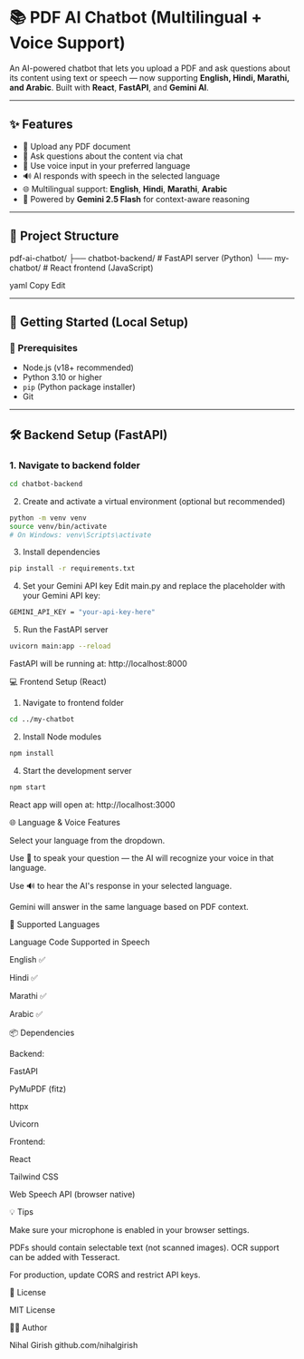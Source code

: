 # 📚 PDF AI Chatbot (Multilingual + Voice Support)

An AI-powered chatbot that lets you upload a PDF and ask questions about its content using text or speech — now supporting **English, Hindi, Marathi, and Arabic**. Built with **React**, **FastAPI**, and **Gemini AI**.

---

## ✨ Features

- 📄 Upload any PDF document
- 💬 Ask questions about the content via chat
- 🎤 Use voice input in your preferred language
- 🔊 AI responds with speech in the selected language
- 🌐 Multilingual support: **English**, **Hindi**, **Marathi**, **Arabic**
- 🧠 Powered by **Gemini 2.5 Flash** for context-aware reasoning

---

## 📁 Project Structure

pdf-ai-chatbot/
├── chatbot-backend/ # FastAPI server (Python)
└── my-chatbot/ # React frontend (JavaScript)

yaml
Copy
Edit

---

## 🚀 Getting Started (Local Setup)

### 🧱 Prerequisites

- Node.js (v18+ recommended)
- Python 3.10 or higher
- `pip` (Python package installer)
- Git

---

## 🛠️ Backend Setup (FastAPI)

### 1. Navigate to backend folder

```bash
cd chatbot-backend
```
2. Create and activate a virtual environment (optional but recommended)
```bash
python -m venv venv
source venv/bin/activate
# On Windows: venv\Scripts\activate
```
3. Install dependencies
```bash
pip install -r requirements.txt
```
4. Set your Gemini API key
Edit main.py and replace the placeholder with your Gemini API key:
```bash
GEMINI_API_KEY = "your-api-key-here"
```
5. Run the FastAPI server
```bash
uvicorn main:app --reload
```
FastAPI will be running at: http://localhost:8000

💻 Frontend Setup (React)
1. Navigate to frontend folder
```bash
cd ../my-chatbot
```
2. Install Node modules
```bash
npm install
```
4. Start the development server
```bash
npm start
```
React app will open at: http://localhost:3000

🌐 Language & Voice Features

Select your language from the dropdown.

Use 🎤 to speak your question — the AI will recognize your voice in that language.

Use 🔊 to hear the AI's response in your selected language.

Gemini will answer in the same language based on PDF context.

🧪 Supported Languages

Language	Code	Supported in Speech

English	✅

Hindi	✅

Marathi ✅

Arabic ✅


📦 Dependencies

Backend:

FastAPI

PyMuPDF (fitz)

httpx

Uvicorn

Frontend:

React

Tailwind CSS

Web Speech API (browser native)


💡 Tips

Make sure your microphone is enabled in your browser settings.

PDFs should contain selectable text (not scanned images). OCR support can be added with Tesseract.

For production, update CORS and restrict API keys.


📃 License

MIT License

🧑‍💻 Author

Nihal Girish
github.com/nihalgirish
